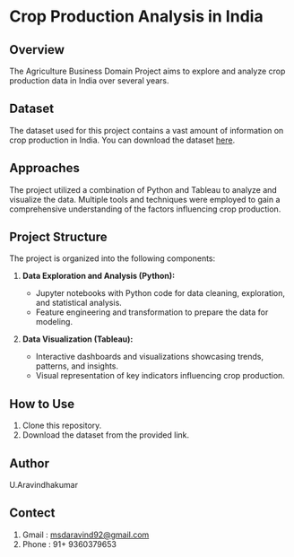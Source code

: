 # Crop Production Analysis in India

## Overview

The Agriculture Business Domain Project aims to explore and analyze crop production data in India over several years. 

## Dataset

The dataset used for this project contains a vast amount of information on crop production in India. You can download the dataset [here](https://drive.google.com/file/d/1b3E1vpDSYpHe8YlNs3jkt30Lx6acf0Uo/view?usp=share_link).

## Approaches

The project utilized a combination of Python and Tableau to analyze and visualize the data. Multiple tools and techniques were employed to gain a comprehensive understanding of the factors influencing crop production.

## Project Structure

The project is organized into the following components:

1. **Data Exploration and Analysis (Python):**
   - Jupyter notebooks with Python code for data cleaning, exploration, and statistical analysis.
   - Feature engineering and transformation to prepare the data for modeling.

2. **Data Visualization (Tableau):**
   - Interactive dashboards and visualizations showcasing trends, patterns, and insights.
   - Visual representation of key indicators influencing crop production.

## How to Use

1. Clone this repository.
2. Download the dataset from the provided link.

## Author
U.Aravindhakumar
## Contect
1. Gmail : msdaravind92@gmail.com
2. Phone : 91+ 9360379653
